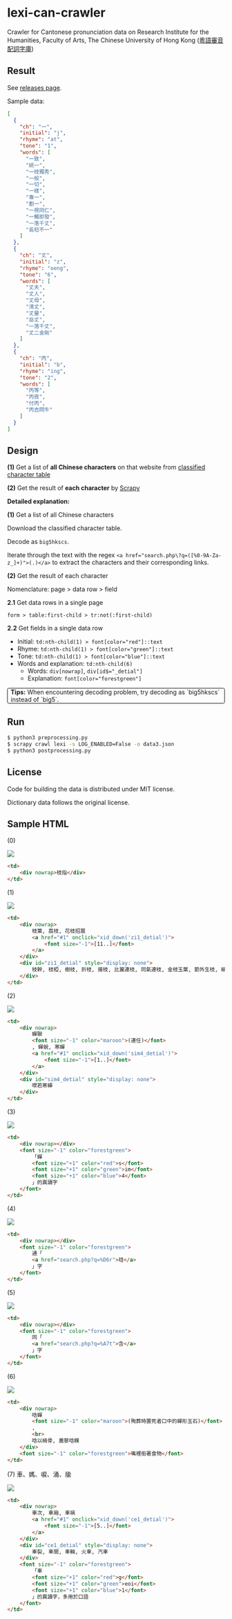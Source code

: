 # lexi-can-crawler

Crawler for Cantonese pronunciation data on Research Institute for the Humanities, Faculty of Arts, The Chinese University of Hong Kong ([粵語審音配詞字庫](http://humanum.arts.cuhk.edu.hk/Lexis/lexi-can/))

## Result

See [releases page](https://github.com/sgalal/lexi_can_crawler/releases).

Sample data:

```json
[
  {
    "ch": "一",
    "initial": "j",
    "rhyme": "at",
    "tone": "1",
    "words": [
      "一致",
      "統一",
      "一枝獨秀",
      "一般",
      "一切",
      "一樣",
      "專一",
      "劃一",
      "一視同仁",
      "一觸即發",
      "一落千丈",
      "長短不一"
    ]
  },
  {
    "ch": "丈",
    "initial": "z",
    "rhyme": "oeng",
    "tone": "6",
    "words": [
      "丈夫",
      "丈人",
      "丈母",
      "清丈",
      "丈量",
      "岳丈",
      "一落千丈",
      "丈二金剛"
    ]
  },
  {
    "ch": "丙",
    "initial": "b",
    "rhyme": "ing",
    "tone": "2",
    "words": [
      "丙等",
      "丙夜",
      "付丙",
      "丙吉問牛"
    ]
  }
]
```

## Design

**(1)** Get a list of **all Chinese characters** on that website from [classified character table](http://humanum.arts.cuhk.edu.hk/Lexis/lexi-can/classified.php?st=0)

**(2)** Get the result of **each character** by [Scrapy](https://scrapy.org/)

**Detailed explanation:**

**(1)** Get a list of all Chinese characters

Download the classified character table.

Decode as `big5hkscs`.

Iterate through the text with the regex `<a href="search.php\?q=([%0-9A-Za-z_]+)">(.)</a>` to extract the characters and their corresponding links.

**(2)** Get the result of each character

Nomenclature: page &gt; data row &gt; field

**2\.1** Get data rows in a single page

`form > table:first-child > tr:not(:first-child)`

**2\.2** Get fields in a single data row

* Initial: `td:nth-child(1) > font[color="red"]::text`
* Rhyme: `td:nth-child(1) > font[color="green"]::text`
* Tone: `td:nth-child(1) > font[color="blue"]::text`
* Words and explanation: `td:nth-child(6)`
    - Words: `div[nowrap]`, `div[id$="_detial"]`
    - Explanation: `font[color="forestgreen"]`

<p style="border: 1px solid black; border-radius: 0.25em; padding: 0 0.5em;"><b>Tips:</b> When encountering decoding problem, try decoding as `big5hkscs` instead of `big5`.</p>

## Run

```sh
$ python3 preprocessing.py
$ scrapy crawl lexi -s LOG_ENABLED=False -o data3.json
$ python3 postprocessing.py
```

## License

Code for building the data is distributed under MIT license.

Dictionary data follows the original license.

## Sample HTML

(0)

![](patterns/00.png)

```html
<td>
    <div nowrap>枝指</div>
</td>
```

(1)

![](patterns/01.png)

```html
<td>
    <div nowrap>
        枝葉, 荔枝, 花枝招展
        <a href="#1" onclick="xid_down('zi1_detial')">
            <font size="-1">[11..]</font>
        </a>
    </div>
    <div id="zi1_detial" style="display: none">
        枝幹, 枝椏, 樹枝, 折枝, 接枝, 比翼連枝, 同氣連枝, 金枝玉葉, 節外生枝, 細枝末節, 枝葉扶疏
    </div>
</td>
```

(2)

![](patterns/02.png)

```html
<td>
    <div nowrap>
        蟬聯
        <font size="-1" color="maroon">(連任)</font>
        , 蟬蛻, 寒蟬
        <a href="#1" onclick="xid_down('sim4_detial')">
            <font size="-1">[1..]</font>
        </a>
    </div>
    <div id="sim4_detial" style="display: none">
        噤若寒蟬
    </div>
</td>
```

(3)

![](patterns/03.png)

```html
<td>
    <div nowrap></div>
    <font size="-1" color="forestgreen">
        「蟬
        <font size="+1" color="red">s</font>
        <font size="+1" color="green">im</font>
        <font size="+1" color="blue">4</font>
        」的異讀字
    </font>
</td>
```

(4)

![](patterns/04.png)

```html
<td>
    <div nowrap></div>
    <font size="-1" color="forestgreen">
        通「
        <a href="search.php?q=%D6r">琀</a>
        」字
    </font>
</td>
```

(5)

![](patterns/05.png)

```html
<td>
    <div nowrap></div>
    <font size="-1" color="forestgreen">
        同「
        <a href="search.php?q=%A7t">含</a>
        」字
    </font>
</td>
```

(6)

![](patterns/06.png)

```html
<td>
    <div nowrap>
        唅蟬
        <font size="-1" color="maroon">(殉葬時置死者口中的蟬形玉石)</font>
        , 
        <br>
        唅以槁骨, 羹藜唅糗
    </div>
    <font size="-1" color="forestgreen">嘴裡銜著食物</font>
</td>
```

(7) 車、媽、唳、涌、牏

![](patterns/07.png)

```html
<td>
    <div nowrap>
        車次, 車廂, 車禍
        <a href="#1" onclick="xid_down('ce1_detial')">
            <font size="-1">[5..]</font>
        </a>
    </div>
    <div id="ce1_detial" style="display: none">
        車裂, 車間, 車輛, 火車, 汽車
    </div>
    <font size="-1" color="forestgreen">
        「車
        <font size="+1" color="red">g</font>
        <font size="+1" color="green">eoi</font>
        <font size="+1" color="blue">1</font>
        」的異讀字，多用於口語
    </font>
</td>
```

